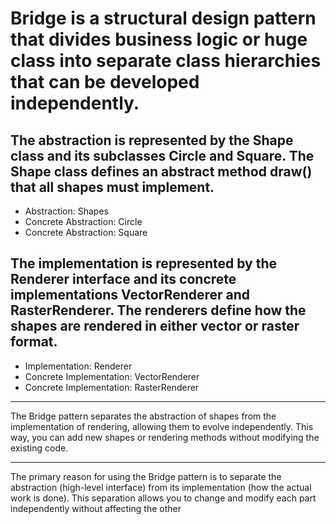 # Bridge is a structural design pattern that divides business logic or huge class into separate class hierarchies that can be developed independently.

## The abstraction is represented by the Shape class and its subclasses Circle and Square. The Shape class defines an abstract method draw() that all shapes must implement.

- Abstraction: Shapes
- Concrete Abstraction: Circle
- Concrete Abstraction: Square

## The implementation is represented by the Renderer interface and its concrete implementations VectorRenderer and RasterRenderer. The renderers define how the shapes are rendered in either vector or raster format.

- Implementation: Renderer
- Concrete Implementation: VectorRenderer
- Concrete Implementation: RasterRenderer

---

The Bridge pattern separates the abstraction of shapes from the implementation of rendering, allowing them to evolve independently. This way, you can add new shapes or rendering methods without modifying the existing code.

---

The primary reason for using the Bridge pattern is to separate the abstraction (high-level interface) from its implementation (how the actual work is done). This separation allows you to change and modify each part independently without affecting the other
